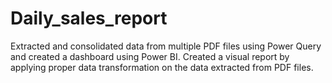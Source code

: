 # Daily_sales_report
Extracted and consolidated data from multiple PDF files using Power Query and created a dashboard using Power BI.  Created a visual report by applying proper data transformation on the data extracted from PDF files.
